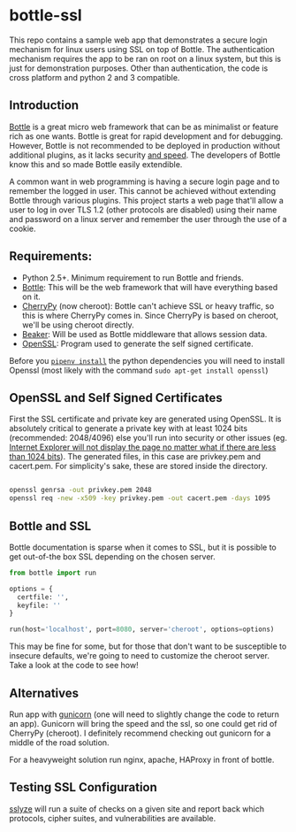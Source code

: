 # bottle-ssl

This repo contains a sample web app that demonstrates a secure login mechanism
for linux users using SSL on top of Bottle. The authentication mechanism
requires the app to be ran on root on a linux system, but this is just for
demonstration purposes. Other than authentication, the code is cross platform
and python 2 and 3 compatible.

## Introduction

[Bottle][bottle] is a great micro web framework that can be as minimalist or
feature rich as one wants. Bottle is great for rapid development and for
debugging. However, Bottle is not recommended to be deployed in production
without additional plugins, as it lacks security [and speed][serverOptions].
The developers of Bottle know this and so made Bottle easily extendible.

A common want in web programming is having a secure login page and to remember
the logged in user. This cannot be achieved without extending Bottle through
various plugins. This project starts a web page that'll allow a user to log in
over TLS 1.2 (other protocols are disabled) using their name and password on a
linux server and remember the user through the use of a cookie.

## Requirements:

- Python 2.5+. Minimum requirement to run Bottle and friends.
- [Bottle][bottle]: This will be the web framework that will have everything based on it.
- [CherryPy][cherrypy] (now cheroot): Bottle can't achieve SSL or heavy
  traffic, so this is where CherryPy comes in. Since CherryPy is based on
  cheroot, we'll be using cheroot directly.
- [Beaker][beaker]: Will be used as Bottle middleware that allows session data.
- [OpenSSL][openssl]: Program used to generate the self signed certificate.

Before you [`pipenv install`](http://docs.pipenv.org/en/latest/) the python
dependencies you will need to install Openssl (most likely with the command
`sudo apt-get install openssl`)

## OpenSSL and Self Signed Certificates

First the SSL certificate and private key are generated using OpenSSL. It is
absolutely critical to generate a private key with at least 1024 bits
(recommended: 2048/4096) else you'll run into security or other issues (eg.
[Internet Explorer will not display the page no matter what if there are less
than 1024 bits][1024bit]).  The generated files, in this case are privkey.pem and
cacert.pem. For simplicity's sake, these are stored inside the directory.

```bash

openssl genrsa -out privkey.pem 2048
openssl req -new -x509 -key privkey.pem -out cacert.pem -days 1095

```

## Bottle and SSL

Bottle documentation is sparse when it comes to SSL, but it is possible to get
out-of-the box SSL depending on the chosen server.

```python
from bottle import run

options = {
  certfile: '',
  keyfile: ''
}

run(host='localhost', port=8080, server='cheroot', options=options)
```

This may be fine for some, but for those that don't want to be susceptible to
insecure defaults, we're going to need to customize the cheroot server. Take a
look at the code to see how!

## Alternatives

Run app with [gunicorn](http://gunicorn.org/) (one will need to slightly change
the code to return an app). Gunicorn will bring the speed and the ssl, so one
could get rid of CherryPy (cheroot). I definitely recommend checking out
gunicorn for a middle of the road solution.

For a heavyweight solution run nginx, apache, HAProxy in front of bottle.

## Testing SSL Configuration

[sslyze](https://github.com/nabla-c0d3/sslyze) will run a suite of checks on a
given site and report back which protocols, cipher suites, and vulnerabilities
are available.

[bottle]: http://bottlepy.org/
[cherrypy]: http://cherrypy.org/
[beaker]: http://beaker.readthedocs.org/en/latest/
[pyopenssl]: https://launchpad.net/pyopenssl
[openssl]: http://openssl.org/
[serverOptions]: http://bottlepy.org/docs/dev/deployment.html#server-options
[1024bit]: http://technet.microsoft.com/en-us/security/advisory/2661254
